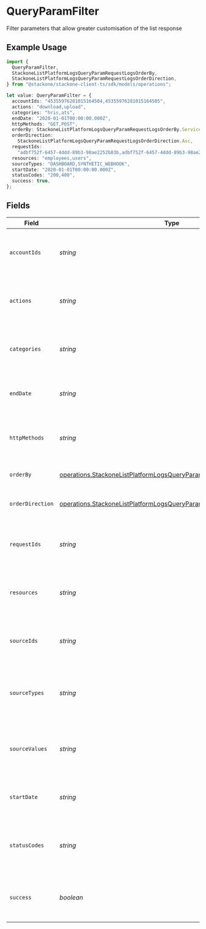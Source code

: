 # QueryParamFilter

Filter parameters that allow greater customisation of the list response

## Example Usage

```typescript
import {
  QueryParamFilter,
  StackoneListPlatformLogsQueryParamRequestLogsOrderBy,
  StackoneListPlatformLogsQueryParamRequestLogsOrderDirection,
} from "@stackone/stackone-client-ts/sdk/models/operations";

let value: QueryParamFilter = {
  accountIds: "45355976281015164504,45355976281015164505",
  actions: "download,upload",
  categories: "hris,ats",
  endDate: "2020-01-01T00:00:00.000Z",
  httpMethods: "GET,POST",
  orderBy: StackoneListPlatformLogsQueryParamRequestLogsOrderBy.Service,
  orderDirection:
    StackoneListPlatformLogsQueryParamRequestLogsOrderDirection.Asc,
  requestIds:
    "adbf752f-6457-4ddd-89b3-98ae2252b83b,adbf752f-6457-4ddd-89b3-98ae2252b83c",
  resources: "employees,users",
  sourceTypes: "DASHBOARD,SYNTHETIC_WEBHOOK",
  startDate: "2020-01-01T00:00:00.000Z",
  statusCodes: "200,400",
  success: true,
};
```

## Fields

| Field                                                                                                                                                                   | Type                                                                                                                                                                    | Required                                                                                                                                                                | Description                                                                                                                                                             | Example                                                                                                                                                                 |
| ----------------------------------------------------------------------------------------------------------------------------------------------------------------------- | ----------------------------------------------------------------------------------------------------------------------------------------------------------------------- | ----------------------------------------------------------------------------------------------------------------------------------------------------------------------- | ----------------------------------------------------------------------------------------------------------------------------------------------------------------------- | ----------------------------------------------------------------------------------------------------------------------------------------------------------------------- |
| `accountIds`                                                                                                                                                            | *string*                                                                                                                                                                | :heavy_minus_sign:                                                                                                                                                      | A comma-separated list of account IDs to filter the results by.                                                                                                         | 45355976281015164504,45355976281015164505                                                                                                                               |
| `actions`                                                                                                                                                               | *string*                                                                                                                                                                | :heavy_minus_sign:                                                                                                                                                      | A comma-separated list of actions to filter the results by.                                                                                                             | download,upload                                                                                                                                                         |
| `categories`                                                                                                                                                            | *string*                                                                                                                                                                | :heavy_minus_sign:                                                                                                                                                      | A comma-separated list of categories to filter the results by.                                                                                                          | hris,ats                                                                                                                                                                |
| `endDate`                                                                                                                                                               | *string*                                                                                                                                                                | :heavy_minus_sign:                                                                                                                                                      | A ISO8601 date string to filter the results by end_date.                                                                                                                | 2020-01-01T00:00:00.000Z                                                                                                                                                |
| `httpMethods`                                                                                                                                                           | *string*                                                                                                                                                                | :heavy_minus_sign:                                                                                                                                                      | A comma-separated list of HTTP methods to filter the results by.                                                                                                        | GET,POST                                                                                                                                                                |
| `orderBy`                                                                                                                                                               | [operations.StackoneListPlatformLogsQueryParamRequestLogsOrderBy](../../../sdk/models/operations/stackonelistplatformlogsqueryparamrequestlogsorderby.md)               | :heavy_minus_sign:                                                                                                                                                      | The field to order the results by.                                                                                                                                      | created_at                                                                                                                                                              |
| `orderDirection`                                                                                                                                                        | [operations.StackoneListPlatformLogsQueryParamRequestLogsOrderDirection](../../../sdk/models/operations/stackonelistplatformlogsqueryparamrequestlogsorderdirection.md) | :heavy_minus_sign:                                                                                                                                                      | The direction to order the results by.                                                                                                                                  | asc                                                                                                                                                                     |
| `requestIds`                                                                                                                                                            | *string*                                                                                                                                                                | :heavy_minus_sign:                                                                                                                                                      | A comma-separated list of request IDs to filter the results by.                                                                                                         | adbf752f-6457-4ddd-89b3-98ae2252b83b,adbf752f-6457-4ddd-89b3-98ae2252b83c                                                                                               |
| `resources`                                                                                                                                                             | *string*                                                                                                                                                                | :heavy_minus_sign:                                                                                                                                                      | A comma-separated list of resources to filter the results by.                                                                                                           | employees,users                                                                                                                                                         |
| `sourceIds`                                                                                                                                                             | *string*                                                                                                                                                                | :heavy_minus_sign:                                                                                                                                                      | A comma-separated list of source IDs to filter the results by.                                                                                                          |                                                                                                                                                                         |
| `sourceTypes`                                                                                                                                                           | *string*                                                                                                                                                                | :heavy_minus_sign:                                                                                                                                                      | A comma-separated list of source types to filter the results by.                                                                                                        | DASHBOARD,SYNTHETIC_WEBHOOK                                                                                                                                             |
| `sourceValues`                                                                                                                                                          | *string*                                                                                                                                                                | :heavy_minus_sign:                                                                                                                                                      | A comma-separated list of source values to filter the results by.                                                                                                       |                                                                                                                                                                         |
| `startDate`                                                                                                                                                             | *string*                                                                                                                                                                | :heavy_minus_sign:                                                                                                                                                      | A ISO8601 date string to filter the results by start_date.                                                                                                              | 2020-01-01T00:00:00.000Z                                                                                                                                                |
| `statusCodes`                                                                                                                                                           | *string*                                                                                                                                                                | :heavy_minus_sign:                                                                                                                                                      | A comma-separated list of status codes to filter the results by.                                                                                                        | 200,400                                                                                                                                                                 |
| `success`                                                                                                                                                               | *boolean*                                                                                                                                                               | :heavy_minus_sign:                                                                                                                                                      | A boolean value to filter the results by success or failure.                                                                                                            | true                                                                                                                                                                    |